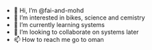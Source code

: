 - 👋 Hi, I’m @fai-and-mohd
- 👀 I’m interested in bikes, science and cemistry
- 🌱 I’m currently learning systems
- 💞️ I’m looking to collaborate on systems later
- 📫 How to reach me go to oman

<!---
fai-and-mohd/fai-and-mohd is a ✨ special ✨ repository because its `README.md` (this file) appears on your GitHub profile.
You can click the Preview link to take a look at your changes.
--->
